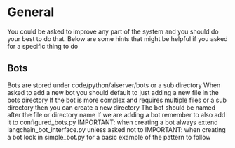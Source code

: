 # General

You could be asked to improve any part of the system and you should do your best to do that.
Below are some hints that might be helpful if you asked for a specific thing to do

## Bots

Bots are stored under code/python/aiserver/bots or a sub directory
When asked to add a new bot you should default to just adding a new file in the bots directory
If the bot is more complex and requires multiple files or a sub directory then you can create a new directory
The bot should be named after the file or directory name
If we are adding a bot remember to also add it to configured_bots.py
IMPORTANT: when creating a bot always extend langchain_bot_interface.py unless asked not to
IMPORTANT: when creating a bot look in simple_bot.py for a basic example of the pattern to follow
